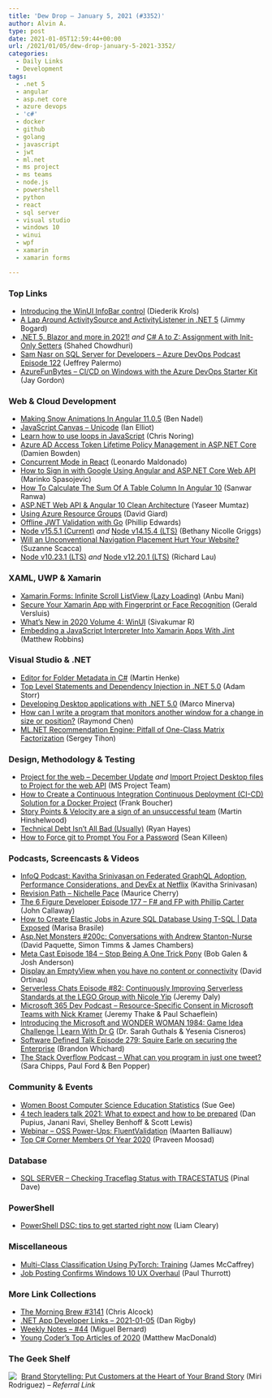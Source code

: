 ```yaml
---
title: 'Dew Drop – January 5, 2021 (#3352)'
author: Alvin A.
type: post
date: 2021-01-05T12:59:44+00:00
url: /2021/01/05/dew-drop-january-5-2021-3352/
categories:
  - Daily Links
  - Development
tags:
  - .net 5
  - angular
  - asp.net core
  - azure devops
  - 'c#'
  - docker
  - github
  - golang
  - javascript
  - jwt
  - ml.net
  - ms project
  - ms teams
  - node.js
  - powershell
  - python
  - react
  - sql server
  - visual studio
  - windows 10
  - winui
  - wpf
  - xamarin
  - xamarin forms

---
```

### <a name="top"></a>Top Links

  * <a href="https://xamlbrewer.wordpress.com/2021/01/04/introducing-the-winui-infobar-control/" target="_blank" rel="noopener">Introducing the WinUI InfoBar control</a> (Diederik Krols)
  * <a href="http://feedproxy.google.com/~r/GrabBagOfT/~3/dADL6qz-sRE/" target="_blank" rel="noopener">A Lap Around ActivitySource and ActivityListener in .NET 5</a> (Jimmy Bogard)
  * <a href="https://wakeupandcode.com/dotnet5-blazor-2021/" target="_blank" rel="noopener">.NET 5, Blazor and more in 2021!</a> _and_&nbsp;<a href="https://dev.to/dotnet/c-a-to-z-assignment-with-init-only-setters-12mo" target="_blank" rel="noopener">C# A to Z: Assignment with Init-Only Setters</a> (Shahed Chowdhuri)
  * <a href="http://azuredevopspodcast.clear-measure.com/sam-nasr-on-sql-server-for-developers-episode-122" target="_blank" rel="noopener">Sam Nasr on SQL Server for Developers &#8211; Azure DevOps Podcast Episode 122</a> (Jeffrey Palermo)
  * <a href="https://devblogs.microsoft.com/devops/azurefunbytes-ci-cd-on-windows-with-the-azure-devops-starter-kit/?WT.mc_id=DOP-MVP-4025064" target="_blank" rel="noopener">AzureFunBytes – CI/CD on Windows with the Azure DevOps Starter Kit</a> (Jay Gordon)



### <a name="web"></a>Web & Cloud Development

  * <a href="https://www.bennadel.com/blog/3957-making-snow-animations-in-angular-11-0-5.htm" target="_blank" rel="noopener">Making Snow Animations In Angular 11.0.5</a> (Ben Nadel)
  * <a href="http://www.i-programmer.info/programming/javascript/14257-javascript-canvas-unicode.html" target="_blank" rel="noopener">JavaScript Canvas &#8211; Unicode</a> (Ian Elliot)
  * <a href="https://dev.to/itnext/learn-how-to-use-loops-in-javascript-1ei6" target="_blank" rel="noopener">Learn how to use loops in JavaScript</a> (Chris Noring)
  * <a href="https://damienbod.com/2021/01/05/azure-ad-access-token-lifetime-policy-management-in-asp-net-core/" target="_blank" rel="noopener">Azure AD Access Token Lifetime Policy Management in ASP.NET Core</a> (Damien Bowden)
  * <a href="https://www.telerik.com/blogs/concurrent-mode-react" target="_blank" rel="noopener">Concurrent Mode in React</a> (Leonardo Maldonado)
  * <a href="https://code-maze.com/how-to-sign-in-with-google-angular-aspnet-webapi/" target="_blank" rel="noopener">How to Sign in with Google Using Angular and ASP.NET Core Web API</a> (Marinko Spasojevic)
  * <a href="https://www.c-sharpcorner.com/article/how-to-find-sum-of-table-column-in-angular-10/" target="_blank" rel="noopener">How To Calculate The Sum Of A Table Column In Angular 10</a> (Sanwar Ranwa)
  * <a href="https://www.codeproject.com/Articles/5291256/ASP-NET-Web-API-Angular-10-Clean-Architecture" target="_blank" rel="noopener">ASP.NET Web API & Angular 10 Clean Architecture</a> (Yaseer Mumtaz)
  * <a href="http://davidgiard.com/2021/01/05/UsingAzureResourceGroups.aspx" target="_blank" rel="noopener">Using Azure Resource Groups</a> (David Giard)
  * <a href="https://developer.okta.com/blog/2021/01/04/offline-jwt-validation-with-go" target="_blank" rel="noopener">Offline JWT Validation with Go</a> (Phillip Edwards)
  * <a href="https://nodejs.org/en/blog/release/v15.5.1" target="_blank" rel="noopener">Node v15.5.1 (Current)</a> _and_ <a href="https://nodejs.org/en/blog/release/v14.15.4" target="_blank" rel="noopener">Node v14.15.4 (LTS)</a> (Bethany Nicolle Griggs)
  * <a href="https://www.telerik.com/blogs/will-unconventional-navigation-placement-hurt-your-website" target="_blank" rel="noopener">Will an Unconventional Navigation Placement Hurt Your Website?</a> (Suzanne Scacca)
  * <a href="https://nodejs.org/en/blog/release/v10.23.1" target="_blank" rel="noopener">Node v10.23.1 (LTS)</a> _and_ <a href="https://nodejs.org/en/blog/release/v12.20.1" target="_blank" rel="noopener">Node v12.20.1 (LTS)</a> (Richard Lau)



### <a name="silverlight"></a>XAML, UWP & Xamarin

  * <a href="https://xmonkeys360.com/2021/01/04/xamarin-forms-infinite-scroll-listview-lazy-loading/" target="_blank" rel="noopener">Xamarin.Forms: Infinite Scroll ListView (Lazy Loading)</a> (Anbu Mani)
  * <a href="https://www.youtube.com/watch?v=k-eg3gcSMSU" target="_blank" rel="noopener">Secure Your Xamarin App with Fingerprint or Face Recognition</a> (Gerald Versluis)
  * <a href="https://www.syncfusion.com/blogs/post/whats-new-in-2020-volume-4-winui.aspx" target="_blank" rel="noopener">What’s New in 2020 Volume 4: WinUI</a> (Sivakumar R)
  * <a href="https://www.mfractor.com/blogs/news/embedding-a-javascript-interpreter-into-xamarin-apps-with-jint" target="_blank" rel="noopener">Embedding a JavaScript Interpreter Into Xamarin Apps With Jint</a> (Matthew Robbins)



### <a name="dotnet"></a>Visual Studio & .NET

  * <a href="https://www.codeproject.com/Articles/5291165/Editor-for-Folder-Metadata-in-Csharp" target="_blank" rel="noopener">Editor for Folder Metadata in C#</a> (Martin Henke)
  * <a href="http://feedproxy.google.com/~r/WestDiscGolf/~3/VaoxAQwzPyA/top-level-statements-and-dependency-injection-in-net5.0" target="_blank" rel="noopener">Top Level Statements and Dependency Injection in .NET 5.0</a> (Adam Storr)
  * <a href="https://marcominerva.wordpress.com/2021/01/04/developing-destkop-applications-with-net-5-0/" target="_blank" rel="noopener">Developing Desktop applications with .NET 5.0</a> (Marco Minerva)
  * <a href="https://devblogs.microsoft.com/oldnewthing/20210104-00/?p=104656" target="_blank" rel="noopener">How can I write a program that monitors another window for a change in size or position?</a> (Raymond Chen)
  * <a href="https://sergeytihon.com/2021/01/05/ml-net-recommendation-engine-pitfall-of-one-class-matrix-factorization/" target="_blank" rel="noopener">ML.NET Recommendation Engine: Pitfall of One-Class Matrix Factorization</a> (Sergey Tihon)



### <a name="design"></a>Design, Methodology & Testing

  * <a href="https://techcommunity.microsoft.com/t5/project-blog/project-for-the-web-december-update/ba-p/2029855?WT.mc_id=DOP-MVP-4025064" target="_blank" rel="noopener">Project for the web &#8211; December Update</a> _and_ <a href="https://techcommunity.microsoft.com/t5/project-blog/import-project-desktop-files-to-project-for-the-web-api/ba-p/2031298?WT.mc_id=DOP-MVP-4025064" target="_blank" rel="noopener">Import Project Desktop files to Project for the web API</a> (MS Project Team)
  * <a href="http://www.frankysnotes.com/2021/01/how-to-create-continuous-integration.html" target="_blank" rel="noopener">How to Create a Continuous Integration Continuous Deployment (CI-CD) Solution for a Docker Project</a> (Frank Boucher)
  * <a href="https://nkdagility.com/blog/story-points-velocity-are-a-sign-of-an-unsuccessful-team/" target="_blank" rel="noopener">Story Points & Velocity are a sign of an unsuccessful team</a> (Martin Hinshelwood)
  * <a href="http://feedproxy.google.com/~r/blogryanhayesnet/~3/boDpVqFgpM0/" target="_blank" rel="noopener">Technical Debt Isn’t All Bad (Usually)</a> (Ryan Hayes)
  * <a href="https://seankilleen.com/2021/01/how-to-force-git-to-prompt-you-for-a-password/" target="_blank" rel="noopener">How to Force git to Prompt You For a Password</a> (Sean Killeen)



### <a name="podcasts"></a>Podcasts, Screencasts & Videos

  * <a href="https://www.infoq.com/podcasts/netflix-graphql-adoption-performance/?utm_campaign=infoq_content&utm_source=infoq&utm_medium=feed&utm_term=global" target="_blank" rel="noopener">InfoQ Podcast: Kavitha Srinivasan on Federated GraphQL Adoption, Performance Considerations, and DevEx at Netflix</a> (Kavitha Srinivasan)
  * <a href="https://revisionpath.com/nichelle-pace" target="_blank" rel="noopener">Revision Path &#8211; Nichelle Pace</a> (Maurice Cherry)
  * <a href="https://6figuredev.com/podcast/episode-177-f-sharp-and-functional-programming-with-phillip-carter/" target="_blank" rel="noopener">The 6 Figure Developer Episode 177 – F# and FP with Phillip Carter</a> (John Callaway)
  * <a href="https://channel9.msdn.com/Shows/Data-Exposed/How-to-Create-Elastic-Jobs-in-Azure-SQL-Database-Using-T-SQL?WT.mc_id=DOP-MVP-4025064" target="_blank" rel="noopener">How to Create Elastic Jobs in Azure SQL Database Using T-SQL | Data Exposed</a> (Marisa Brasile)
  * <a href="http://www.youtube.com/watch?v=gEXVfqyRADU" target="_blank" rel="noopener">Asp.Net Monsters #200c: Conversations with Andrew Stanton-Nurse</a> (David Paquette, Simon Timms & James Chambers)
  * <a href="https://www.meta-cast.com/episode/episode-184-stop-being-a-one-trick-pony" target="_blank" rel="noopener">Meta Cast Episode 184 &#8211; Stop Being A One Trick Pony</a> (Bob Galen & Josh Anderson)
  * <a href="http://www.youtube.com/watch?v=h-8EGgKV6qE" target="_blank" rel="noopener">Display an EmptyView when you have no content or connectivity</a> (David Ortinau)
  * <a href="https://share.transistor.fm/s/f2d6dd2b" target="_blank" rel="noopener">Serverless Chats Episode #82: Continuously Improving Serverless Standards at the LEGO Group with Nicole Yip</a> (Jeremy Daly)
  * <a href="https://www.m365devpodcast.com/e/resource-specific-consent-in-microsoft-teams-with-nick-kramer/" target="_blank" rel="noopener">Microsoft 365 Dev Podcast &#8211; Resource-Specific Consent in Microsoft Teams with Nick Kramer</a> (Jeremy Thake & Paul Schaeflein)
  * <a href="http://www.youtube.com/watch?v=iZipyyE15UM" target="_blank" rel="noopener">Introducing the Microsoft and WONDER WOMAN 1984: Game Idea Challenge | Learn With Dr G</a> (Dr. Sarah Guthals & Yesenia Cisneros)
  * <a href="https://www.softwaredefinedtalk.com/279" target="_blank" rel="noopener">Software Defined Talk Episode 279: Squire Earle on securing the Enterprise</a> (Brandon Whichard)
  * <a href="https://the-stack-overflow-podcast.simplecast.com/episodes/what-can-you-program-in-just-one-tweet-biHRUAKr" target="_blank" rel="noopener">The Stack Overflow Podcast &#8211; What can you program in just one tweet?</a> (Sara Chipps, Paul Ford & Ben Popper)



### <a name="events"></a>Community & Events

  * <a href="http://www.i-programmer.info/news/150-training-a-education/14234-women-boost-computer-science-education-statistics.html" target="_blank" rel="noopener">Women Boost Computer Science Education Statistics</a> (Sue Gee)
  * <a href="https://www.pluralsight.com/blog/teams/4-tech-leaders-talk-2021" target="_blank" rel="noopener">4 tech leaders talk 2021: What to expect and how to be prepared</a> (Dan Pupius, Janani Ravi, Shelley Benhoff & Scott Lewis)
  * <a href="https://blog.jetbrains.com/dotnet/2021/01/05/webinar-oss-power-ups-fluentvalidation/" target="_blank" rel="noopener">Webinar – OSS Power-Ups: FluentValidation</a> (Maarten Balliauw)
  * <a href="https://www.c-sharpcorner.com/article/top-members-of-year-2020/" target="_blank" rel="noopener">Top C# Corner Members Of Year 2020</a> (Praveen Moosad)



### <a name="sql"></a>Database

  * <a href="https://blog.sqlauthority.com/2021/01/05/sql-server-checking-traceflag-status-with-tracestatus/?utm_source=rss&utm_medium=rss&utm_campaign=sql-server-checking-traceflag-status-with-tracestatus" target="_blank" rel="noopener">SQL SERVER – Checking Traceflag Status with TRACESTATUS</a> (Pinal Dave)



### <a name="ps"></a>PowerShell

  * <a href="https://www.pluralsight.com/blog/software-development/powershell-dsc-tips" target="_blank" rel="noopener">PowerShell DSC: tips to get started right now</a> (Liam Cleary)



### <a name="misc"></a>Miscellaneous

  * <a href="https://visualstudiomagazine.com/articles/2021/01/04/pytorch-training.aspx" target="_blank" rel="noopener">Multi-Class Classification Using PyTorch: Training</a> (James McCaffrey)
  * <a href="https://www.thurrott.com/windows/windows-10/245841/job-posting-confirms-windows-10-ux-overhaul?utm_source=rss&utm_medium=rss&utm_campaign=job-posting-confirms-windows-10-ux-overhaul" target="_blank" rel="noopener">Job Posting Confirms Windows 10 UX Overhaul</a> (Paul Thurrott)



### <a name="links"></a>More Link Collections

  * <a href="http://feedproxy.google.com/~r/ReflectivePerspective/~3/dZmZ12FPOdM/" target="_blank" rel="noopener">The Morning Brew #3141</a> (Chris Alcock)
  * <a href="https://links.danrigby.com/2021/01/app-developer-links-2021-01-05/" target="_blank" rel="noopener">.NET App Developer Links &#8211; 2021-01-05</a> (Dan Rigby)
  * <a href="https://blog.miguelbernard.com/weekly-notes-44/" target="_blank" rel="noopener">Weekly Notes &#8211; #44</a> (Miguel Bernard)
  * <a href="https://medium.com/young-coder/young-coders-top-articles-of-2020-d31093aba098?source=rss----d3d5cbdde463---4" target="_blank" rel="noopener">Young Coder’s Top Articles of 2020</a> (Matthew MacDonald)



### <a name="shelf"></a>The Geek Shelf

<a href="https://www.amazon.com/dp/0749490470/?tag=amavin-20" target="_blank" rel="noopener"><img decoding="async" align="left" style="margin: 0px 5px 0px 0px; border: 0px currentcolor; border-image: none; float: left; display: inline; background-image: none;" src="https://m.media-amazon.com/images/I/41OkfOwnoPL._SS135_.jpg" border="0" /></a>&nbsp;<a href="https://www.amazon.com/dp/0749490470/?tag=amavin-20" target="_blank" rel="noopener">Brand Storytelling: Put Customers at the Heart of Your Brand Story</a> (Miri Rodriguez) _&#8211; Referral Link_